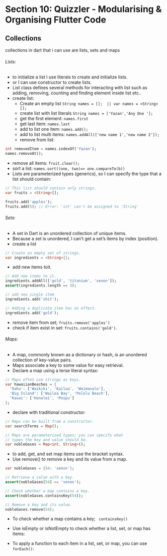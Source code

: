 # Section 10: Quizzler - Modularising & Organising Flutter Code
## Collections
collections in dart that i can use are lists, sets and maps

###### Lists: 
- to initialize a list I use literals to create and initialize lists.
- or I can use constructor to create lists.
- List class defines several methods for interacting with list such as adding, removing, counting and finding element inside list etc..
- create list:
  - Create an empty list `String names = [];  || var names = <String>[];`
  - create list with list literals `String names = ['Yazan','Any One '];`
  - get the first element: `names.first`
  - get last item: `names.last`
  - add to list one item: `names.add();`
  - add to list multi items: `names.addAll(['new name 1','new name 2']);`
  - remove from list: 
```dart
int removedItem = names.indexOf('Yazan');
names.removeAt();
```
- remove all items: `fruit.clear();`
- sort a list: `names.sort((one, two)=> one.compareTo(b))`
- Lists are parameterized types (generics), so I can specify the type that a list should contain:

```dart
// This list should contain only strings.
var fruits = <String>[];

fruits.add('apples');
fruits.add(5); // Error: 'int' can't be assigned to 'String'
```


###### Sets:
- A set in Dart is an unordered collection of unique items.
- Because a set is unordered, I can’t get a set’s items by index (position).
- create a list
```dart
// Create an empty set of strings.
var ingredients = <String>{};
```
- add new items toit.
```dart
// Add new items to it.
ingredients.addAll(['gold', 'titanium', 'xenon']);
assert(ingredients.length == 3);

// add new single item
ingredients.add('shit');

// Adding a duplicate item has no effect.
ingredients.add('gold');
```

- remove item from set; `fruits.remove('apples')`
- check if item exist in set: `fruits.contains('gold')`.

###### Maps:
- A map, commonly known as a dictionary or hash, is an unordered collection of key-value pairs.
- Maps associate a key to some value for easy retrieval.
- Declare a map using a terse literal syntax:
```dart
// Maps often use strings as keys.
var hawaiianBeaches = {
  'Oahu': ['Waikiki', 'Kailua', 'Waimanalo'],
  'Big Island': ['Wailea Bay', 'Pololu Beach'],
  'Kauai': ['Hanalei', 'Poipu']
};
```

- declare with traditional constructor:
```dart
// Maps can be built from a constructor.
var searchTerms = Map();

// Maps are parameterized types; you can specify what
// types the key and value should be.
var nobleGases = Map<int, String>();
```

- to add, get, and set map items use the bracket syntax.
- Use remove() to remove a key and its value from a map.
```dart
var nobleGases = {54: 'xenon'};

// Retrieve a value with a key.
assert(nobleGases[54] == 'xenon');

// Check whether a map contains a key.
assert(nobleGases.containsKey(54));

// Remove a key and its value.
nobleGases.remove(54);
```
- To check whether a map contains a key; ` containsKey()`

- Use isEmpty or isNotEmpty to check whether a list, set, or map has items:
- To apply a function to each item in a list, set, or map, you can use `forEach()`:

